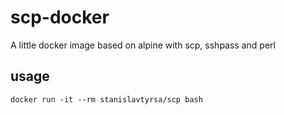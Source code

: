# scp-docker

A little docker image based on alpine with scp, sshpass and perl

## usage

`docker run -it --rm stanislavtyrsa/scp bash`

